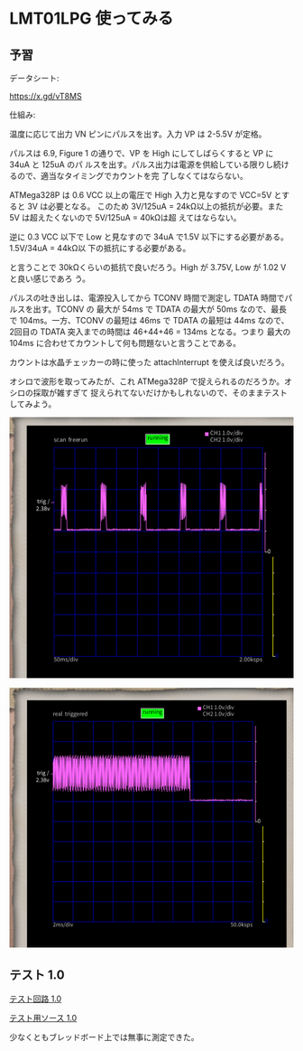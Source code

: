 # LMT01LPG 使ってみる

## 予習

データシート:

https://x.gd/vT8MS

仕組み:

温度に応じて出力 VN ピンにパルスを出す。入力 VP は 2-5.5V が定格。

パルスは 6.9, Figure 1 の通りで、VP を High にしてしばらくすると VP に 34uA と 125uA のパ
ルスを出す。パルス出力は電源を供給している限りし続けるので、適当なタイミングでカウントを完
了しなくてはならない。

ATMega328P は 0.6 VCC 以上の電圧で High 入力と見なすので VCC=5V とすると 3V は必要となる。
このため 3V/125uA = 24kΩ以上の抵抗が必要。また 5V は超えたくないので 5V/125uA = 40kΩは超
えてはならない。

逆に 0.3 VCC 以下で Low と見なすので 34uA で1.5V 以下にする必要がある。1.5V/34uA = 44kΩ以
下の抵抗にする必要がある。

と言うことで 30kΩくらいの抵抗で良いだろう。High が 3.75V, Low が 1.02 V と良い感じであろ
う。

パルスの吐き出しは、電源投入してから TCONV 時間で測定し TDATA 時間でパルスを出す。TCONV の
最大が 54ms で TDATA の最大が 50ms なので、最長で 104ms。一方、TCONV の最短は 46ms で
TDATA の最短は 44ms なので、2回目の TDATA 突入までの時間は 46+44+46 = 134ms となる。つまり
最大の 104ms に合わせてカウントして何も問題ないと言うことである。

カウントは水晶チェッカーの時に使った attachInterrupt を使えば良いだろう。

オシロで波形を取ってみたが、これ ATMega328P で捉えられるのだろうか。オシロの採取が雑すぎて
捉えられてないだけかもしれないので、そのままテストしてみよう。

![50ms div](./figure/LMT01LPG_Oscillo_50ms_div.png)

![2ms div](./figure/LMT01LPG_Oscillo_2ms_div.png)

## テスト 1.0

[テスト回路 1.0](./kicad/LMT01LPT_1.0/LMT01LPT_1.0.pdf)

[テスト用ソース 1.0](./arduino/LMT01LPG_1.0/LMT01LPG_1.0.ino)

少なくともブレッドボード上では無事に測定できた。
